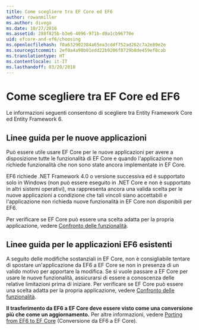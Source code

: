 ```yaml
---
title: Come scegliere tra EF Core ed EF6
author: rowanmiller
ms.author: divega
ms.date: 10/27/2016
ms.assetid: 288f825b-b3e6-4096-971b-d0a1cb96770e
uid: efcore-and-ef6/choosing
ms.openlocfilehash: f0a632902384a65ea3cddf752ad262c7a2e89e2e
ms.sourcegitcommit: 2ef0a4a90b01edd22b9206f8729b8de459ef8cab
ms.translationtype: HT
ms.contentlocale: it-IT
ms.lasthandoff: 03/20/2018
---
```

# <a name="ef-core-and-ef6-which-one-is-right-for-you"></a>Come scegliere tra EF Core ed EF6

Le informazioni seguenti consentono di scegliere tra Entity Framework Core ed Entity Framework 6.

## <a name="guidance-for-new-applications"></a>Linee guida per le nuove applicazioni

Può essere utile usare EF Core per le nuove applicazioni per avere a disposizione tutte le funzionalità di EF Core e quando l'applicazione non richiede funzionalità che non sono state ancora implementate in EF Core.

EF6 richiede .NET Framework 4.0 o versione successiva ed è supportato solo in Windows (non può essere eseguito in .NET Core e non è supportato in altri sistemi operativi), ma rappresenta ancora una valida scelta per le nuove applicazioni a condizione che tali vincoli siano accettabili e l'applicazione non richieda nuove funzionalità in EF Core non disponibili per EF6.

Per verificare se EF Core può essere una scelta adatta per la propria applicazione, vedere [Confronto delle funzionalità](features.md).

## <a name="guidance-for-existing-ef6-applications"></a>Linee guida per le applicazioni EF6 esistenti

A seguito delle modifiche sostanziali in EF Core, non è consigliabile tentare di spostare un'applicazione da EF6 a EF Core se non in presenza di un valido motivo per apportare la modifica. Se si vuole passare a EF Core per usare le nuove funzionalità, assicurarsi di essere a conoscenza delle relative limitazioni prima di iniziare. Per verificare se EF Core può essere una scelta adatta per la propria applicazione, vedere [Confronto delle funzionalità](features.md).

**Il trasferimento da EF6 a EF Core deve essere visto come una conversione più che come un aggiornamento.** Per altre informazioni, vedere [Porting from EF6 to EF Core](porting/index.md) (Conversione da EF6 a EF Core).
